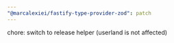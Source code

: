 ```yaml
---
"@marcalexiei/fastify-type-provider-zod": patch
---
```


chore: switch to release helper (userland is not affected)
